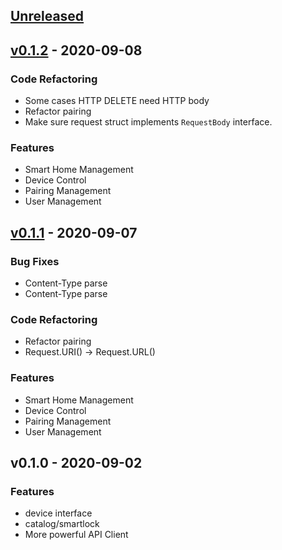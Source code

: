 <a name="unreleased"></a>
## [Unreleased]


<a name="v0.1.2"></a>
## [v0.1.2] - 2020-09-08
### Code Refactoring
- Some cases HTTP DELETE need HTTP body
- Refactor pairing
- Make sure request struct implements `RequestBody` interface.

### Features
- Smart Home Management
- Device Control
- Pairing Management
- User Management


<a name="v0.1.1"></a>
## [v0.1.1] - 2020-09-07
### Bug Fixes
- Content-Type parse
- Content-Type parse

### Code Refactoring
- Refactor pairing
- Request.URI() -> Request.URL()

### Features
- Smart Home Management
- Device Control
- Pairing Management
- User Management


<a name="v0.1.0"></a>
## v0.1.0 - 2020-09-02
### Features
- device interface
- catalog/smartlock
- More powerful API Client


[Unreleased]: https://github.com/ekeynow/tuyacloud/compare/v0.2.0...HEAD
[v0.2.0]: https://github.com/ekeynow/tuyacloud/compare/v0.2.0-beta.1...v0.2.0
[v0.2.0-beta.1]: https://github.com/ekeynow/tuyacloud/compare/v0.1.3...v0.2.0-beta.1
[v0.1.3]: https://github.com/ekeynow/tuyacloud/compare/v0.1.2...v0.1.3
[v0.1.2]: https://github.com/ekeynow/tuyacloud/compare/v0.1.1...v0.1.2
[v0.1.1]: https://github.com/ekeynow/tuyacloud/compare/v0.1.0...v0.1.1
